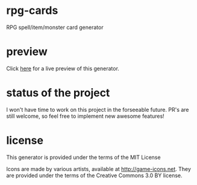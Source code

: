 rpg-cards
=========

RPG spell/item/monster card generator

preview
=======

Click [here](https://crobi.github.io/rpg-cards/generator/generate.html) for a live preview of this generator.

status of the project
=====================

I won't have time to work on this project in the forseeable future.
PR's are still welcome, so feel free to implement new awesome features!

license
=======

This generator is provided under the terms of the MIT License

Icons are made by various artists, available at http://game-icons.net.
They are provided under the terms of the Creative Commons 3.0 BY license.
